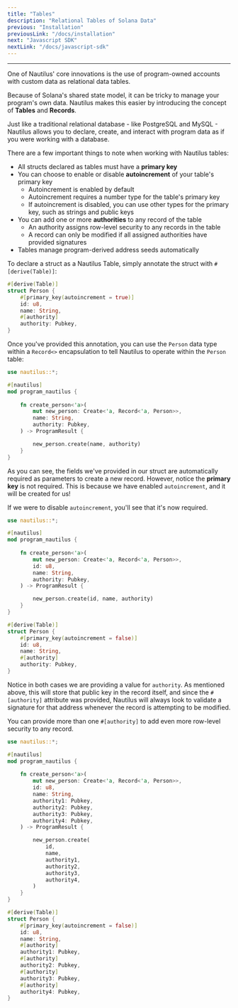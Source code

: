 ```yaml
---
title: "Tables"
description: "Relational Tables of Solana Data"
previous: "Installation"
previousLink: "/docs/installation"
next: "Javascript SDK"
nextLink: "/docs/javascript-sdk"
---
```


---

One of Nautilus' core innovations is the use of program-owned accounts with custom data as relational data tables.

Because of Solana's shared state model, it can be tricky to manage your program's own data. Nautilus makes this easier by introducing the concept of **Tables** and **Records**.

Just like a traditional relational database - like PostgreSQL and MySQL - Nautilus allows you to declare, create, and interact with program data as if you were working with a database.

There are a few important things to note when working with Nautilus tables:
* All structs declared as tables must have a **primary key**
* You can choose to enable or disable **autoincrement** of your table's primary key
    * Autoincrement is enabled by default
    * Autoincrement requires a number type for the table's primary key
    * If autoincrement is disabled, you can use other types for the primary key, such as strings and public keys
* You can add one or more **authorities** to any record of the table
    * An authority assigns row-level security to any records in the table
    * A record can only be modified if all assigned authorities have provided signatures
* Tables manage program-derived address seeds automatically

To declare a struct as a Nautilus Table, simply annotate the struct with `#[derive(Table)]`:
```rust
#[derive(Table)]
struct Person {
    #[primary_key(autoincrement = true)]
    id: u8,
    name: String,
    #[authority]
    authority: Pubkey,
}
```

Once you've provided this annotation, you can use the `Person` data type within a `Record<>` encapsulation to tell Nautilus to operate within the `Person` table:
```rust
use nautilus::*;

#[nautilus]
mod program_nautilus {
    
    fn create_person<'a>(
        mut new_person: Create<'a, Record<'a, Person>>,
        name: String,
        authority: Pubkey,
    ) -> ProgramResult {

        new_person.create(name, authority)
    }
}
```

As you can see, the fields we've provided in our struct are automatically required as parameters to create a new record. However, notice the **primary key** is not required. This is because we have enabled `autoincrement`, and it will be created for us!

If we were to disable `autoincrement`, you'll see that it's now required.
```rust
use nautilus::*;

#[nautilus]
mod program_nautilus {
    
    fn create_person<'a>(
        mut new_person: Create<'a, Record<'a, Person>>,
        id: u8,
        name: String,
        authority: Pubkey,
    ) -> ProgramResult {

        new_person.create(id, name, authority)
    }
}

#[derive(Table)]
struct Person {
    #[primary_key(autoincrement = false)]
    id: u8,
    name: String,
    #[authority]
    authority: Pubkey,
}
```

Notice in both cases we are providing a value for `authority`. As mentioned above, this will store that public key in the record itself, and since the `#[authority]` attribute was provided, Nautilus will always look to validate a signature for that address whenever the record is attempting to be modified.

You can provide more than one `#[authority]` to add even more row-level security to any record.
```rust
use nautilus::*;

#[nautilus]
mod program_nautilus {
    
    fn create_person<'a>(
        mut new_person: Create<'a, Record<'a, Person>>,
        id: u8,
        name: String,
        authority1: Pubkey,
        authority2: Pubkey,
        authority3: Pubkey,
        authority4: Pubkey,
    ) -> ProgramResult {

        new_person.create(
            id, 
            name, 
            authority1,
            authority2,
            authority3,
            authority4,
        )
    }
}

#[derive(Table)]
struct Person {
    #[primary_key(autoincrement = false)]
    id: u8,
    name: String,
    #[authority]
    authority1: Pubkey,
    #[authority]
    authority2: Pubkey,
    #[authority]
    authority3: Pubkey,
    #[authority]
    authority4: Pubkey,
}
```